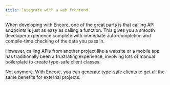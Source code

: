 ```yaml
---
title: Integrate with a web frontend
---
```


When developing with Encore, one of the great parts is that calling API endpoints
is just as easy as calling a function. This gives you a smooth developer experience complete with immediate
auto-completion and compile-time checking of the data you pass in.

However, calling APIs from another project like a website or a mobile app has traditionally been
a frustrating experience, involving lots of manual boilerplate to create type-safe client classes.

Not anymore. With Encore, you can [generate type-safe clients](/docs/develop/client-generation) to get all the same benefits for external projects.

